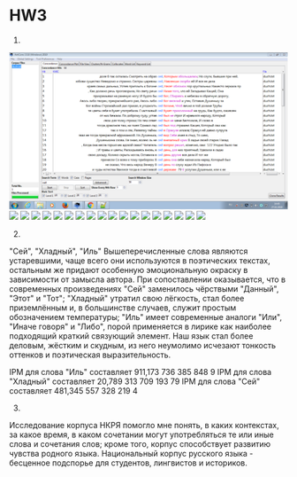 # HW3
1)
![](pd.PNG)
![](pd.PNG-2)
![](pd.PNG-3)
![](pd.PNG-4)
![](pd.PNG-5)
![](pd.PNG-6)
![](pd.PNG-7)
![](pd.PNG-8)
![](pd.PNG-9)
![](pd.PNG-10)
![](pd.PNG-11)
![](pd.PNG-12)
![](pd.PNG-13)
![](pd.PNG-14)
![](pd.PNG-15)
![](pd.PNG-16)
![](pd.PNG-17)
![](pd.PNG-18)
![](pd.PNG-19)

2) 
"Сей", "Хладный", "Иль"
Вышеперечисленные слова являются устаревшими, чаще всего они используются в поэтических текстах, остальным же придают особенную эмоциональную окраску в зависимости от замысла автора. 
При сопоставлении оказывается, что в современных произведениях "Сей" заменилось чёрствыми "Данный", "Этот" и "Тот"; "Хладный" утратил свою лёгкость, стал более приземлённым и, в большинстве случаев, служит простым обозначением температуры; "Иль" имеет современные аналоги "Или", "Иначе говоря" и "Либо", порой применяется в лирике как наиболее подходящий краткий связующий элемент. Наш язык стал более деловым,  жёстким и скудным, из него неумолимо исчезают тонкость оттенков и поэтическая выразительность. 

IPM для слова "Иль" составляет 911,173 736 385 848 9
IPM для слова "Хладный" составляет 20,789 313 709 193 79
IPM для слова "Сей" составляет 481,345 557 328 219 4

3)
Исследование корпуса НКРЯ помогло мне понять, в каких контекстах, за какое время, в каком сочетании могут употребляться те или иные слова и сочетания слов; кроме того, корпус способствует развитию чувства родного языка. 
Национальный корпус русского языка - бесценное подспорье для студентов, лингвистов и историков. 








